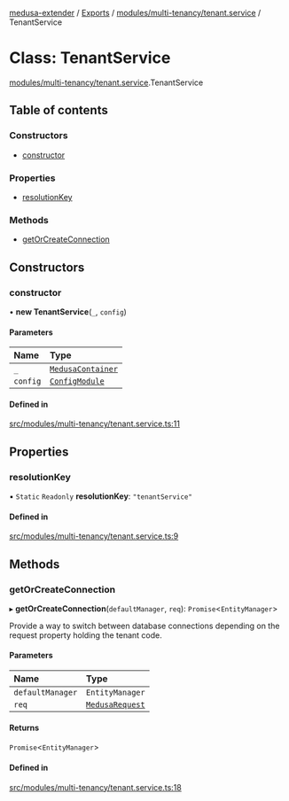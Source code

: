 [medusa-extender](../README.md) / [Exports](../modules.md) / [modules/multi-tenancy/tenant.service](../modules/modules_multi_tenancy_tenant_service.md) / TenantService

# Class: TenantService

[modules/multi-tenancy/tenant.service](../modules/modules_multi_tenancy_tenant_service.md).TenantService

## Table of contents

### Constructors

- [constructor](modules_multi_tenancy_tenant_service.TenantService.md#constructor)

### Properties

- [resolutionKey](modules_multi_tenancy_tenant_service.TenantService.md#resolutionkey)

### Methods

- [getOrCreateConnection](modules_multi_tenancy_tenant_service.TenantService.md#getorcreateconnection)

## Constructors

### constructor

• **new TenantService**(`_`, `config`)

#### Parameters

| Name | Type |
| :------ | :------ |
| `_` | [`MedusaContainer`](../modules/core_types.md#medusacontainer) |
| `config` | [`ConfigModule`](../modules/modules_multi_tenancy_types.md#configmodule) |

#### Defined in

[src/modules/multi-tenancy/tenant.service.ts:11](https://github.com/adrien2p/medusa-extender/blob/19c4679/src/modules/multi-tenancy/tenant.service.ts#L11)

## Properties

### resolutionKey

▪ `Static` `Readonly` **resolutionKey**: ``"tenantService"``

#### Defined in

[src/modules/multi-tenancy/tenant.service.ts:9](https://github.com/adrien2p/medusa-extender/blob/19c4679/src/modules/multi-tenancy/tenant.service.ts#L9)

## Methods

### getOrCreateConnection

▸ **getOrCreateConnection**(`defaultManager`, `req`): `Promise`<`EntityManager`\>

Provide a way to switch between database connections depending on the request property holding the tenant code.

#### Parameters

| Name | Type |
| :------ | :------ |
| `defaultManager` | `EntityManager` |
| `req` | [`MedusaRequest`](../modules/core_types.md#medusarequest) |

#### Returns

`Promise`<`EntityManager`\>

#### Defined in

[src/modules/multi-tenancy/tenant.service.ts:18](https://github.com/adrien2p/medusa-extender/blob/19c4679/src/modules/multi-tenancy/tenant.service.ts#L18)
